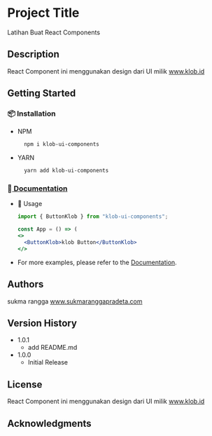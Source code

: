 # Project Title

Latihan Buat React Components

## Description

React Component ini menggunakan design dari UI milik www.klob.id

## Getting Started

### 📦 Installation

- NPM
  ```sh
    npm i klob-ui-components
  ```
- YARN
  ```sh
    yarn add klob-ui-components
  ```

### 📖[ Documentation](https://6202368cb531db003aa01da1-uaszphpite.chromatic.com/?path=/story/klob-ui-introduction--getting-started)

- 🔨 Usage

  ```jsx
  import { ButtonKlob } from "klob-ui-components";

  const App = () => (
  <>
    <ButtonKlob>klob Button</ButtonKlob>
  </>
  ```

* For more examples, please refer to the [Documentation](https://6202368cb531db003aa01da1-uaszphpite.chromatic.com/?path=/story/klob-ui-introduction--getting-started).

## Authors

sukma rangga
www.sukmaranggapradeta.com

## Version History

- 1.0.1
  - add README.md
- 1.0.0
  - Initial Release

## License

React Component ini menggunakan design dari UI milik www.klob.id

## Acknowledgments

